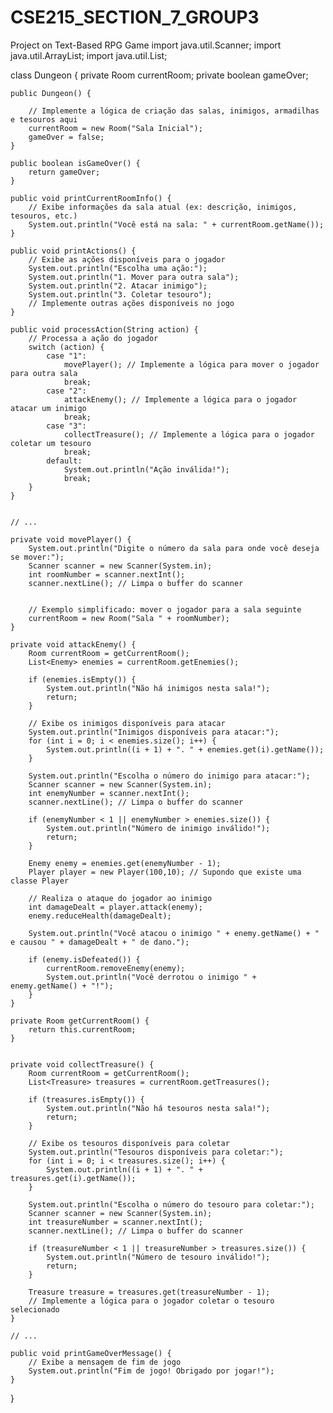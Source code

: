 # CSE215_SECTION_7_GROUP3
Project on Text-Based RPG Game
import java.util.Scanner;
import java.util.ArrayList;
import java.util.List;

class Dungeon {
    private Room currentRoom;
    private boolean gameOver;
    
    public Dungeon() {
       
        // Implemente a lógica de criação das salas, inimigos, armadilhas e tesouros aqui
        currentRoom = new Room("Sala Inicial");
        gameOver = false;
    }
    
    public boolean isGameOver() {
        return gameOver;
    }
    
    public void printCurrentRoomInfo() {
        // Exibe informações da sala atual (ex: descrição, inimigos, tesouros, etc.)
        System.out.println("Você está na sala: " + currentRoom.getName());
    }
    
    public void printActions() {
        // Exibe as ações disponíveis para o jogador
        System.out.println("Escolha uma ação:");
        System.out.println("1. Mover para outra sala");
        System.out.println("2. Atacar inimigo");
        System.out.println("3. Coletar tesouro");
        // Implemente outras ações disponíveis no jogo
    }
    
    public void processAction(String action) {
        // Processa a ação do jogador
        switch (action) {
            case "1":
                movePlayer(); // Implemente a lógica para mover o jogador para outra sala
                break;
            case "2":
                attackEnemy(); // Implemente a lógica para o jogador atacar um inimigo
                break;
            case "3":
                collectTreasure(); // Implemente a lógica para o jogador coletar um tesouro
                break;
            default:
                System.out.println("Ação inválida!");
                break;
        }
    }
    

    // ...

    private void movePlayer() {
        System.out.println("Digite o número da sala para onde você deseja se mover:");
        Scanner scanner = new Scanner(System.in);
        int roomNumber = scanner.nextInt();
        scanner.nextLine(); // Limpa o buffer do scanner


        // Exemplo simplificado: mover o jogador para a sala seguinte
        currentRoom = new Room("Sala " + roomNumber);
    }

	private void attackEnemy() {
		Room currentRoom = getCurrentRoom();
		List<Enemy> enemies = currentRoom.getEnemies();

		if (enemies.isEmpty()) {
			System.out.println("Não há inimigos nesta sala!");
			return;
		}

		// Exibe os inimigos disponíveis para atacar
		System.out.println("Inimigos disponíveis para atacar:");
		for (int i = 0; i < enemies.size(); i++) {
			System.out.println((i + 1) + ". " + enemies.get(i).getName());
		}

		System.out.println("Escolha o número do inimigo para atacar:");
		Scanner scanner = new Scanner(System.in);
		int enemyNumber = scanner.nextInt();
		scanner.nextLine(); // Limpa o buffer do scanner

		if (enemyNumber < 1 || enemyNumber > enemies.size()) {
			System.out.println("Número de inimigo inválido!");
			return;
		}

		Enemy enemy = enemies.get(enemyNumber - 1);
		Player player = new Player(100,10); // Supondo que existe uma classe Player

		// Realiza o ataque do jogador ao inimigo
		int damageDealt = player.attack(enemy);
		enemy.reduceHealth(damageDealt);

		System.out.println("Você atacou o inimigo " + enemy.getName() + " e causou " + damageDealt + " de dano.");

		if (enemy.isDefeated()) {
			currentRoom.removeEnemy(enemy);
			System.out.println("Você derrotou o inimigo " + enemy.getName() + "!");
		}
	}

    private Room getCurrentRoom() {
        return this.currentRoom;
    }


    private void collectTreasure() {
        Room currentRoom = getCurrentRoom();
        List<Treasure> treasures = currentRoom.getTreasures();

        if (treasures.isEmpty()) {
            System.out.println("Não há tesouros nesta sala!");
            return;
        }

        // Exibe os tesouros disponíveis para coletar
        System.out.println("Tesouros disponíveis para coletar:");
        for (int i = 0; i < treasures.size(); i++) {
            System.out.println((i + 1) + ". " + treasures.get(i).getName());
        }

        System.out.println("Escolha o número do tesouro para coletar:");
        Scanner scanner = new Scanner(System.in);
        int treasureNumber = scanner.nextInt();
        scanner.nextLine(); // Limpa o buffer do scanner

        if (treasureNumber < 1 || treasureNumber > treasures.size()) {
            System.out.println("Número de tesouro inválido!");
            return;
        }

        Treasure treasure = treasures.get(treasureNumber - 1);
        // Implemente a lógica para o jogador coletar o tesouro selecionado
    }
    
    // ...

    public void printGameOverMessage() {
        // Exibe a mensagem de fim de jogo
        System.out.println("Fim de jogo! Obrigado por jogar!");
    }
}
